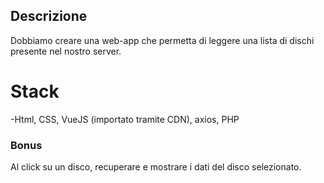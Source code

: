 ## Descrizione
Dobbiamo creare una web-app che permetta di leggere una lista di dischi presente nel nostro server.
# Stack
 -Html, CSS, VueJS (importato tramite CDN), axios, PHP

### Bonus
Al click su un disco, recuperare e mostrare i dati del disco selezionato.